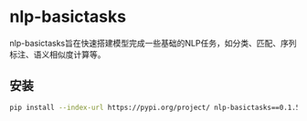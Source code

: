 # nlp-basictasks

nlp-basictasks旨在快速搭建模型完成一些基础的NLP任务，如分类、匹配、序列标注、语义相似度计算等。



## 安装
```bash
pip install --index-url https://pypi.org/project/ nlp-basictasks==0.1.5
```

